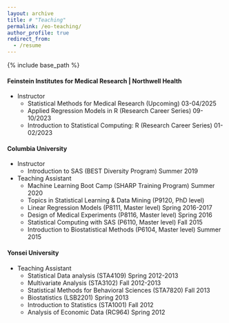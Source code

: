 ```yaml
---
layout: archive
title: # "Teaching"
permalink: /eo-teaching/
author_profile: true
redirect_from:
  - /resume
---
```


{% include base_path %}


#### Feinstein Institutes for Medical Research | Northwell Health
* Instructor
  * Statistical Methods for Medical Research (Upcoming) 03-04/2025
  * Applied Regression Models in R (Research Career Series) 09-10/2023
  * Introduction to Statistical Computing: R (Research Career Series) 01-02/2023

#### Columbia University
* Instructor
  * Introduction to SAS (BEST Diversity Program) Summer 2019
* Teaching Assistant
  * Machine Learning Boot Camp (SHARP Training Program) Summer 2020
  * Topics in Statistical Learning & Data Mining (P9120, PhD level)
  * Linear Regression Models (P8111, Master level) Spring 2016-2017
  * Design of Medical Experiments (P8116, Master level) Spring 2016
  * Statistical Computing with SAS (P6110, Master level) Fall 2015
  * Introduction to Biostatistical Methods (P6104, Master level) Summer 2015
 
#### Yonsei University
* Teaching Assistant
  * Statistical Data analysis (STA4109) Spring 2012-2013
  * Multivariate Analysis (STA3102) Fall 2012-2013
  * Statistical Methods for Behavioral Sciences (STA7820) Fall 2013
  * Biostatistics (LSB2201) Spring 2013
  * Introduction to Statistics (STA1001) Fall 2012
  * Analysis of Economic Data (RC964) Spring 2012
  
